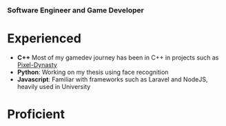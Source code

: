 ### Software Engineer and Game Developer
# Experienced
- **C++** Most of my gamedev journey has been in C++ in projects such as [Pixel-Dynasty](https://github.com/Goshoon/Pixel-Dynasty)
- **Python**: Working on my thesis using face recognition
- **Javascript**: Familiar with frameworks such as Laravel and NodeJS, heavily used in University

# Proficient
